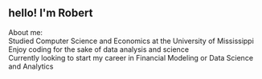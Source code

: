 ## hello! I'm Robert

About me:</br>
Studied Computer Science and Economics at the University of Mississippi</br>
Enjoy coding for the sake of data analysis and science</br>
Currently looking to start my career in Financial Modeling or Data Science and Analytics

